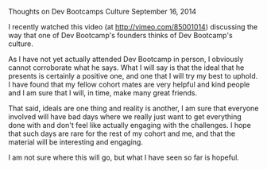 <!-- This template is in markdown, not html, so
  it will not render beautifully when you copy and
  paste it into your github.io site, but it will at
  least be published. Next week you'll be creating a
  blog template using HTML and CSS and you'll be able
  to copy and paste the blog posts from week 1 in there
  to make them pretty next week.

  For now, please replace the title, subtitle (if desired),
  and date with the text you would like. Markdown is pretty
  simple, so you can just feel free to type. =) -->


Thoughts on Dev Bootcamps Culture
September 16, 2014

I recently watched this video (at http://vimeo.com/85001014) discussing the way that one of Dev Bootcamp's founders thinks of Dev Bootcamp's culture.

As I have not yet actually attended Dev Bootcamp in person, I obviously cannot corroborate what he says. What I will say is that the ideal that he presents is certainly a positive one, and one that I will try my best to uphold. I have found that my fellow cohort mates are very helpful and kind people and I am sure that I will, in time, make many great friends.

That said, ideals are one thing and reality is another, I am sure that everyone involved will have bad days where we really just want to get everything done with and don't feel like actually engaging with the challenges. I hope that such days are rare for the rest of my cohort and me, and that the material will be interesting and engaging.

I am not sure where this will go, but what I have seen so far is hopeful.